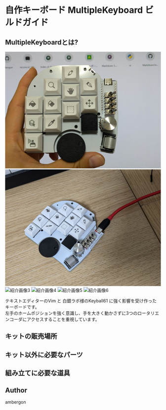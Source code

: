 # 自作キーボード MultipleKeyboard ビルドガイド
## MultipleKeyboardとは?
![紹介画像1](./img/1.jpg)
![紹介画像2](./img/2.jpg)
![紹介画像3](./img/3.jpg)
![紹介画像4](./img/4.jpg)
![紹介画像5](./img/5.jpg)
![紹介画像6](./img/6.jpg)

テキストエディターのVim と 白銀ラボ様のKeyball61 に強く影響を受け作ったキーボードです。<br>
左手のホームポジションを強く意識し、手を大きく動かさずに3つのロータリエンコーダにアクセスすることを重視しています。


## キットの販売場所
## キット以外に必要なパーツ
## 組み立てに必要な道具



## Author
ambergon


